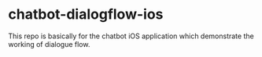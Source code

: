 # chatbot-dialogflow-ios
This repo is basically for the chatbot iOS application which demonstrate the working of dialogue flow.
